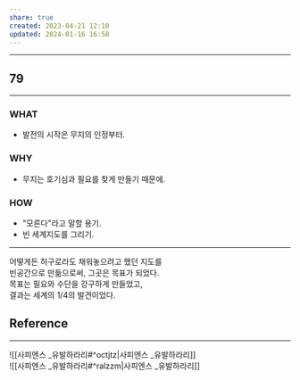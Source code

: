 ```yaml
---
share: true
created: 2023-04-21 12:10
updated: 2024-01-16 16:58
---
```


---
## 79
---
### WHAT
- 발전의 시작은 무지의 인정부터.
### WHY
- 무지는 호기심과 필요를 찾게 만들기 때문에.
### HOW
- "모른다"라고 말할 용기.
- 빈 세계지도를 그리기.
---

어떻게든 허구로라도 채워놓으려고 했던 지도를  
빈공간으로 만듦으로써, 그곳은 목표가 되었다.  
목표는 필요와 수단을 강구하게 만들었고,  
결과는 세계의 1/4의 발견이었다.

## Reference
---
![[사피엔스 _유발하라리#^octjtz|사피엔스 _유발하라리]]  
![[사피엔스 _유발하라리#^ralzzm|사피엔스 _유발하라리]]
